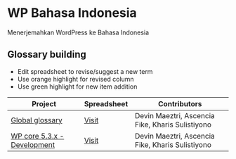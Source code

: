 # WP Bahasa Indonesia
Menerjemahkan WordPress ke Bahasa Indonesia

## Glossary building 

* Edit spreadsheet to revise/suggest a new term 
* Use orange highlight for revised column 
* Use green highlight for new item addition

| Project | Spreadsheet | Contributors |
| ------------- | ------------- | ------------- |
| [Global glossary](https://translate.wordpress.org/locale/id/default/glossary/)  | [Visit](https://docs.google.com/spreadsheets/d/1RPLlfcoOwJkXSUTtAo7g00-hyP7tznl935lQJwA9ME0/edit?usp=sharing)  | Devin Maeztri, Ascencia Fike, Kharis Sulistiyono |
| [WP core 5.3.x - Development](https://translate.wordpress.org/projects/wp/dev/id/default/glossary/)  | [Visit](https://docs.google.com/spreadsheets/d/1lsZrwaLNcR8t5EteppYVvWzlYEw0rxJf-0C3AWRyuTE/edit?usp=sharing)  | Devin Maeztri, Ascencia Fike, Kharis Sulistiyono |
